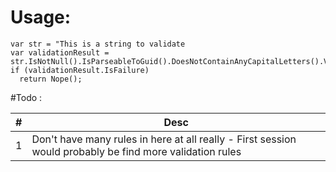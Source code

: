 # Usage:
```
var str = "This is a string to validate
var validationResult = str.IsNotNull().IsParseableToGuid().DoesNotContainAnyCapitalLetters().Validate();
if (validationResult.IsFailure)
  return Nope();
```


#Todo :

| #     | Desc                                                                                                      | 
|-------|-----------------------------------------------------------------------------------------------------------|
| 1     | Don't have many rules in here at all really - First session would probably be find more validation rules  |
